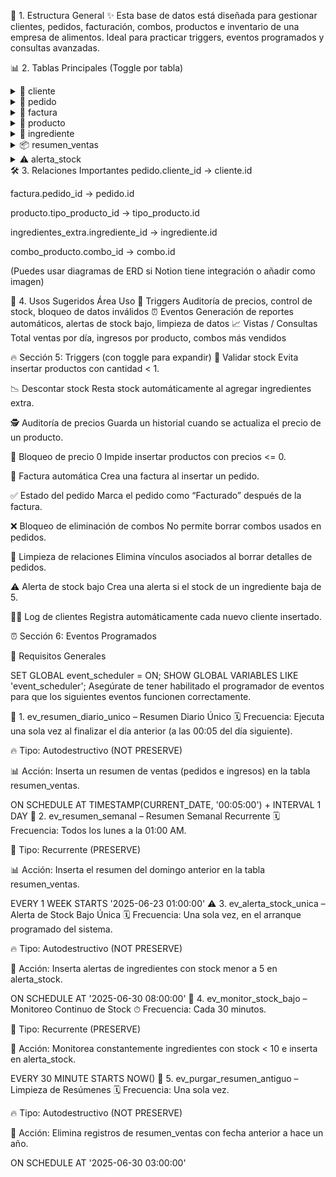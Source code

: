 🧾 1. Estructura General
✨ Esta base de datos está diseñada para gestionar clientes, pedidos, facturación, combos, productos e inventario de una empresa de alimentos. Ideal para practicar triggers, eventos programados y consultas avanzadas.

📊 2. Tablas Principales (Toggle por tabla)
<details> <summary>📌 cliente</summary>
id: INT, PK

nombre: VARCHAR(100)

telefono: VARCHAR(15)

direccion: VARCHAR(150)

</details> <details> <summary>🧾 pedido</summary>
id: INT, PK

fecha_recogida: DATETIME

total: DECIMAL

cliente_id: FK → cliente

metodo_pago_id: FK → metodo_pago

</details> <details> <summary>💸 factura</summary>
id: INT, PK

total: DECIMAL

fecha: DATETIME

pedido_id: FK → pedido

cliente_id: FK → cliente

</details> <details> <summary>🍕 producto</summary>
id: INT, PK

nombre: VARCHAR(100)

tipo_producto_id: FK → tipo_producto

</details> <details> <summary>🧪 ingrediente</summary>
id: INT, PK

nombre: VARCHAR(100)

stock: INT

precio: DECIMAL

</details> <details> <summary>📦 resumen_ventas</summary>
fecha: DATE (PK)

total_pedidos: INT

total_ingresos: DECIMAL

creado_en: DATETIME

</details> <details> <summary>⚠️ alerta_stock</summary>
id: INT, PK

ingrediente_id: FK → ingrediente

stock_actual: INT

fecha_alerta: DATETIME

creado_en: TIMESTAMP

</details>
🛠️ 3. Relaciones Importantes
pedido.cliente_id → cliente.id

factura.pedido_id → pedido.id

producto.tipo_producto_id → tipo_producto.id

ingredientes_extra.ingrediente_id → ingrediente.id

combo_producto.combo_id → combo.id

(Puedes usar diagramas de ERD si Notion tiene integración o añadir como imagen)

🔁 4. Usos Sugeridos
Área	Uso
🔧 Triggers	Auditoría de precios, control de stock, bloqueo de datos inválidos
⏰ Eventos	Generación de reportes automáticos, alertas de stock bajo, limpieza de datos
📈 Vistas / Consultas	Total ventas por día, ingresos por producto, combos más vendidos




🔥 Sección 5: Triggers (con toggle para expandir)
🔐 Validar stock
Evita insertar productos con cantidad < 1.

📉 Descontar stock
Resta stock automáticamente al agregar ingredientes extra.

🕵️ Auditoría de precios
Guarda un historial cuando se actualiza el precio de un producto.

🚫 Bloqueo de precio 0
Impide insertar productos con precios <= 0.

🧾 Factura automática
Crea una factura al insertar un pedido.

✅ Estado del pedido
Marca el pedido como “Facturado” después de la factura.

❌ Bloqueo de eliminación de combos
No permite borrar combos usados en pedidos.

🧹 Limpieza de relaciones
Elimina vínculos asociados al borrar detalles de pedidos.

⚠️ Alerta de stock bajo
Crea una alerta si el stock de un ingrediente baja de 5.

🧑‍💼 Log de clientes
Registra automáticamente cada nuevo cliente insertado.

⏰ Sección 6: Eventos Programados


📌 Requisitos Generales

SET GLOBAL event_scheduler = ON;
SHOW GLOBAL VARIABLES LIKE 'event_scheduler';
Asegúrate de tener habilitado el programador de eventos para que los siguientes eventos funcionen correctamente.

🔁 1. ev_resumen_diario_unico – Resumen Diario Único
🗓 Frecuencia: Ejecuta una sola vez al finalizar el día anterior (a las 00:05 del día siguiente).

🔥 Tipo: Autodestructivo (NOT PRESERVE)

📊 Acción: Inserta un resumen de ventas (pedidos e ingresos) en la tabla resumen_ventas.


ON SCHEDULE AT TIMESTAMP(CURRENT_DATE, '00:05:00') + INTERVAL 1 DAY
🔁 2. ev_resumen_semanal – Resumen Semanal Recurrente
🗓 Frecuencia: Todos los lunes a la 01:00 AM.

🔄 Tipo: Recurrente (PRESERVE)

📊 Acción: Inserta el resumen del domingo anterior en la tabla resumen_ventas.


EVERY 1 WEEK
STARTS '2025-06-23 01:00:00'
⚠️ 3. ev_alerta_stock_unica – Alerta de Stock Bajo Única
🗓 Frecuencia: Una sola vez, en el arranque programado del sistema.

🔥 Tipo: Autodestructivo (NOT PRESERVE)

🚨 Acción: Inserta alertas de ingredientes con stock menor a 5 en alerta_stock.


ON SCHEDULE AT '2025-06-30 08:00:00'
🧪 4. ev_monitor_stock_bajo – Monitoreo Continuo de Stock
⏱ Frecuencia: Cada 30 minutos.

🔄 Tipo: Recurrente (PRESERVE)

🚨 Acción: Monitorea constantemente ingredientes con stock < 10 e inserta en alerta_stock.


EVERY 30 MINUTE
STARTS NOW()
🧹 5. ev_purgar_resumen_antiguo – Limpieza de Resúmenes
🗓 Frecuencia: Una sola vez.

🔥 Tipo: Autodestructivo (NOT PRESERVE)

🧼 Acción: Elimina registros de resumen_ventas con fecha anterior a hace un año.


ON SCHEDULE AT '2025-06-30 03:00:00'

